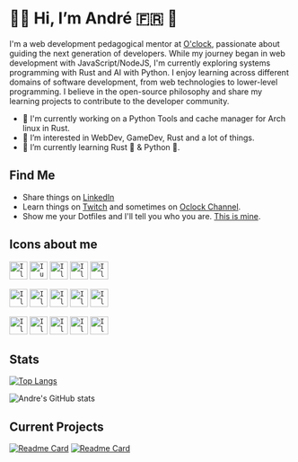 # 👋🏻 Hi, I’m André 🇫🇷 🐧

I'm a web development pedagogical mentor at [O'clock](https://oclock.io), passionate about guiding the next generation of developers. While my journey began in web development with JavaScript/NodeJS, I'm currently exploring systems programming with Rust and AI with Python. I enjoy learning across different domains of software development, from web technologies to lower-level programming. I believe in the open-source philosophy and share my learning projects to contribute to the developer community.

- 🔭 I'm currently working on a Python Tools and cache manager for Arch linux in Rust.
- 👀 I’m interested in WebDev, GameDev, Rust and a lot of things.
- 🌱 I’m currently learning Rust 🦀 & Python 🐍.

## Find Me
- Share things on [LinkedIn](https://www.linkedin.com/in/andre-leclercq/)
- Learn things on [Twitch](https://www.twitch.tv/sudo_learn_things) and sometimes on [Oclock Channel](https://www.twitch.tv/oclock_io).
- Show me your Dotfiles and I'll tell you who you are. [This is mine](https://github.com/AndreLeclercq/dotfiles).

## Icons about me
<code><img alt="I love Linux" height="32" width="32" src="https://cdn.simpleicons.org/linux" /></code>
<code><img alt="I use Arch BTW" height="32" width="32" src="https://cdn.simpleicons.org/archlinux" /></code>
<code><img alt="I love NeoVim" height="32" width="32" src="https://cdn.simpleicons.org/neovim" /></code>
<code><img alt="I love GIT" height="32" width="32" src="https://cdn.simpleicons.org/git" /></code>
<code><img alt="I love Alacritty" height="32" width="32" src="https://cdn.simpleicons.org/alacritty" /></code>

<code><img alt="I love Rust" height="32" width="32" src="https://cdn.simpleicons.org/rust" /></code>
<code><img alt="I love Python" height="32" width="32" src="https://cdn.simpleicons.org/python" /></code>
<code><img alt="I love Javascript" height="32" width="32" src="https://cdn.simpleicons.org/javascript" /></code>
<code><img alt="I love Postgresql" height="32" width="32" src="https://cdn.simpleicons.org/postgresql" /></code>
<code><img alt="I love Supabase" height="32" width="32" src="https://cdn.simpleicons.org/supabase" /></code>

<code><img alt="I love Firefox" height="32" width="32" src="https://cdn.simpleicons.org/firefox" /></code>
<code><img alt="I love Duck Duck Go" height="32" width="32" src="https://cdn.simpleicons.org/duckduckgo" /></code>
<code><img alt="I love Godot Engine" height="32" width="32" src="https://cdn.simpleicons.org/godotengine" /></code>
<code><img alt="I love OBS Studio" height="32" width="32" src="https://cdn.simpleicons.org/obsstudio" /></code>
<code><img alt="I love Claude AI" height="32" width="32" src="https://cdn.simpleicons.org/claude" /></code>

## Stats
[![Top Langs](https://github-readme-stats.vercel.app/api/top-langs/?username=andreleclercq&layout=compact&theme=calm)](https://github.com/anuraghazra/github-readme-stats)

![Andre's GitHub stats](https://github-readme-stats.vercel.app/api?username=andreleclercq&count_private=true&theme=calm)

## Current Projects
[![Readme Card](https://github-readme-stats.vercel.app/api/pin/?username=AndreLeclercq&repo=cachectl&theme=calm&description_lines_count=2)](https://github.com/AndreLeclercq/cachectl)
[![Readme Card](https://github-readme-stats.vercel.app/api/pin/?username=AndreLeclercq&repo=pdf2chunks&theme=calm)](https://github.com/AndreLeclercq/pdf2chunks)
